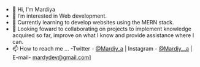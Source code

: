 - 👋 Hi, I’m Mardiya
- 👀 I’m interested in Web development.
- 🌱 Currently learning to develop websites using the MERN stack. 
- 💞️ Looking foward to collaborating on projects to implement knowledge acquired so far, improve on what I know and provide assistance where I can.
- 📫 How to reach me ... -Twitter - [@Mardiy_a](https://www.twitter.com/Mardiy_a) | Instagram - [@Mardiy__a](https://www.instagram.com/mardy_devs) | E-mail- mardydev@gmail.com]

<!---
Mardiya07/Mardiya07 is a ✨ special ✨ repository because its `README.md` (this file) appears on your GitHub profile.
You can click the Preview link to take a look at your changes.
--->
